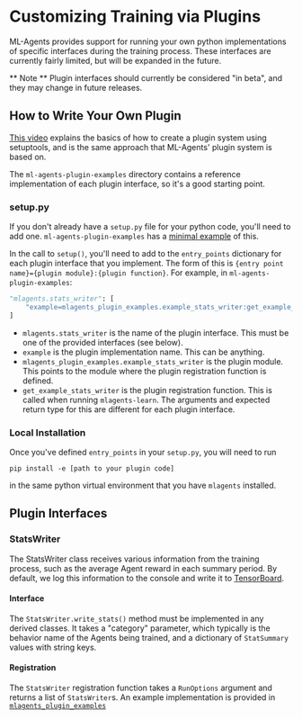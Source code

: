 # Customizing Training via Plugins

ML-Agents provides support for running your own python implementations of specific interfaces during the training
process. These interfaces are currently fairly limited, but will be expanded in the future.

** Note ** Plugin interfaces should currently be considered "in beta", and they may change in future releases.

## How to Write Your Own Plugin
[This video](https://www.youtube.com/watch?v=fY3Y_xPKWNA) explains the basics of how to create a plugin system using
setuptools, and is the same approach that ML-Agents' plugin system is based on.

The `ml-agents-plugin-examples` directory contains a reference implementation of each plugin interface, so it's a good
starting point.

### setup.py
If you don't already have a `setup.py` file for your python code, you'll need to add one. `ml-agents-plugin-examples`
has a [minimal example](../ml-agents-plugin-examples/setup.py) of this.

In the call to `setup()`, you'll need to add to the `entry_points` dictionary for each plugin interface that you
implement. The form of this is `{entry point name}={plugin module}:{plugin function}`. For example, in
 `ml-agents-plugin-examples`:
```python
"mlagents.stats_writer": [
    "example=mlagents_plugin_examples.example_stats_writer:get_example_stats_writer"
]
```
* `mlagents.stats_writer` is the name of the plugin interface. This must be one of the provided interfaces (see below).
* `example` is the plugin implementation name. This can be anything.
* `mlagents_plugin_examples.example_stats_writer` is the plugin module. This points to the module where the
plugin registration function is defined.
* `get_example_stats_writer` is the plugin registration function. This is called when running `mlagents-learn`. The
arguments and expected return type for this are different for each plugin interface.

### Local Installation
Once you've defined `entry_points` in your `setup.py`, you will need to run
```
pip install -e [path to your plugin code]
```
in the same python virtual environment that you have `mlagents` installed.

## Plugin Interfaces

### StatsWriter
The StatsWriter class receives various information from the training process, such as the average Agent reward in
each summary period. By default, we log this information to the console and write it to
[TensorBoard](Using-Tensorboard.md).

#### Interface
The `StatsWriter.write_stats()` method must be implemented in any derived classes. It takes a "category" parameter,
which typically is the behavior name of the Agents being trained, and a dictionary of `StatSummary` values with
string keys.

#### Registration
The `StatsWriter` registration function takes a `RunOptions` argument and returns a list of `StatsWriter`s. An
example implementation is provided in [`mlagents_plugin_examples`](../ml-agents-plugin-examples/example_stats_writer.py.)

